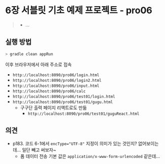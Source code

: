 # 6장 서블릿 기초 예제 프로젝트 - pro06

> * ...



## 실행 방법

```bash
> gradle clean appRun
```

이후 브라우저에서 아래 주소로 접속

* `http://localhost:8090/pro06/login.html`
* `http://localhost:8090/pro06/login2.html`
* `http://localhost:8090/pro06/input.html`
* `http://localhost:8090/pro06/calc`
* `http://localhost:8090/pro06/test01/login.html`
* `http://localhost:8090/pro06/test01/gugu.html`
  * 구구단 출력 페이지 리액트로도 만듦
    * `http://localhost:8090/pro06/test01/guguReact.html`




## 의견

* p183. 코드 6-1에서 `encType="UTF-8"` 지정이 의미가 있는 것인지? 없어보이는데... 일단 빼고 써보자~
  * 폼 데이터 전송 기본 값은 `application/x-www-form-urlencoded` 같은데...

